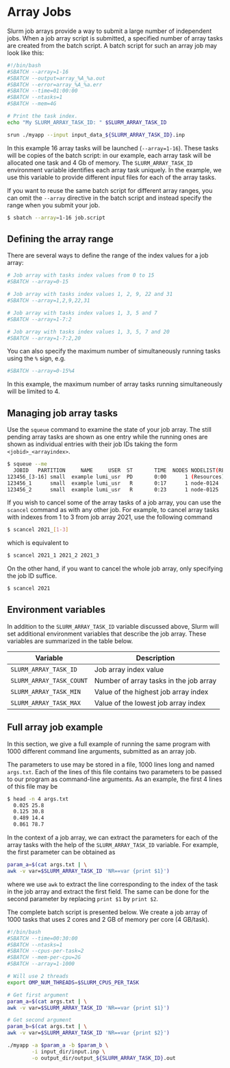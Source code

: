 # Array Jobs

Slurm job arrays provide a way to submit a large number of independent jobs.
When a job array script is submitted, a specified number of array tasks are
created from the batch script. A batch script for such an array job may look
like this:

``` bash
#!/bin/bash
#SBATCH --array=1-16
#SBATCH --output=array_%A_%a.out
#SBATCH --error=array_%A_%a.err
#SBATCH --time=01:00:00
#SBATCH --ntasks=1
#SBATCH --mem=4G

# Print the task index.
echo "My SLURM_ARRAY_TASK_ID: " $SLURM_ARRAY_TASK_ID

srun ./myapp --input input_data_${SLURM_ARRAY_TASK_ID}.inp
```

In this example 16 array tasks will be launched (`--array=1-16`). These tasks
will be copies of the batch script: in our example, each array task will be
allocated one task and 4 Gb of memory. The `SLURM_ARRAY_TASK_ID` environment
variable identifies each array task uniquely. In the example, we use this
variable to provide different input files for each of the array tasks.

If you want to reuse the same batch script for different array ranges, you can
omit the `--array` directive in the batch script and instead specify the range
when you submit your job.

```bash
$ sbatch --array=1-16 job.script
```

## Defining the array range

There are several ways to define the range of the index values for a job array:

```bash
# Job array with tasks index values from 0 to 15
#SBATCH --array=0-15

# Job array with tasks index values 1, 2, 9, 22 and 31
#SBATCH --array=1,2,9,22,31

# Job array with tasks index values 1, 3, 5 and 7
#SBATCH --array=1-7:2

# Job array with tasks index values 1, 3, 5, 7 and 20
#SBATCH --array=1-7:2,20
```

You can also specify the maximum number of simultaneously running tasks using
the `%` sign, e.g.

```bash
#SBATCH --array=0-15%4
```

In this example, the maximum number of array tasks running simultaneously will
be limited to 4.

## Managing job array tasks

Use the `squeue` command to examine the state of your job array. The still
pending array tasks are shown as one entry while the running ones are shown as
individual entries with their job IDs taking the form `<jobid>_<arrayindex>`.

```bash
$ squeue --me
  JOBID   PARTITION     NAME     USER  ST       TIME  NODES NODELIST(REASON)
123456_[3-16] small  example lumi_usr  PD       0:00      1 (Resources)
123456_1      small  example lumi_usr   R       0:17      1 node-0124
123456_2      small  example lumi_usr   R       0:23      1 node-0125
```

If you wish to cancel some of the array tasks of a job array, you can use the
`scancel` command as with any other job. For example, to cancel array tasks
with indexes from 1 to 3 from job array 2021, use the following command

```bash
$ scancel 2021_[1-3]
```

which is equivalent to

```bash
$ scancel 2021_1 2021_2 2021_3
```

On the other hand, if you want to cancel the whole job array, only specifying
the job ID suffice.

```bash
$ scancel 2021
```

## Environment variables

In addition to the `SLURM_ARRAY_TASK_ID` variable discussed above, Slurm will
set additional environment variables that describe the job array. These
variables are summarized in the table below.

| Variable                 | Description                            |
|--------------------------|----------------------------------------|
| `SLURM_ARRAY_TASK_ID`    | Job array index value                  |
| `SLURM_ARRAY_TASK_COUNT` | Number of array tasks in the job array |
| `SLURM_ARRAY_TASK_MIN`   | Value of the highest job array index   |
| `SLURM_ARRAY_TASK_MAX`   | Value of the lowest job array index    |

## Full array job example

In this section, we give a full example of running the same program with 1000
different command line arguments, submitted as an array job.

The parameters to use may be stored in a file, 1000 lines long and named
`args.txt`. Each of the lines of this file contains two parameters to be passed
to our program as command-line arguments. As an example, the first 4 lines of
this file may be

```bash
$ head -n 4 args.txt
  0.025 25.8
  0.125 30.8
  0.489 14.4
  0.861 78.7
```

In the context of a job array, we can extract the parameters for each of the
array tasks with the help of the `SLURM_ARRAY_TASK_ID` variable.
For example, the first parameter can be obtained as

```bash
param_a=$(cat args.txt | \
awk -v var=$SLURM_ARRAY_TASK_ID 'NR==var {print $1}')
```

where we use `awk` to extract the line corresponding to the index of the task
in the job array and extract the first field. The same can be done for the
second parameter by replacing `print $1` by `print $2`.

The complete batch script is presented below. We create a job array of 1000
tasks that uses 2 cores and 2 GB of memory per core (4 GB/task).

```bash
#!/bin/bash
#SBATCH --time=00:30:00
#SBATCH --ntasks=1
#SBATCH --cpus-per-task=2
#SBATCH --mem-per-cpu=2G
#SBATCH --array=1-1000

# Will use 2 threads
export OMP_NUM_THREADS=$SLURM_CPUS_PER_TASK

# Get first argument
param_a=$(cat args.txt | \
awk -v var=$SLURM_ARRAY_TASK_ID 'NR==var {print $1}')

# Get second argument
param_b=$(cat args.txt | \
awk -v var=$SLURM_ARRAY_TASK_ID 'NR==var {print $2}')

./myapp -a $param_a -b $param_b \
        -i input_dir/input.inp \
        -o output_dir/output_${SLURM_ARRAY_TASK_ID}.out
```
